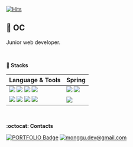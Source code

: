 [![Hits](https://hits.seeyoufarm.com/api/count/incr/badge.svg?url=https%3A%2F%2Fgithub.com%2FOC-s&count_bg=%23F92323&title_bg=%23F92323&icon=smugmug.svg&icon_color=%23E7E7E7&title=hits&edge_flat=false)](https://github.com/OC-s)

  
## 🤣 OC

Junior web developer.



<br>


**:notebook: Stacks**

|Language & Tools|Spring|
|------------|---|
|<img src="https://img.shields.io/badge/Java-007396?style=flat&logo=Java&logoColor=white"/> <img src="https://img.shields.io/badge/HTML-E34F26?style=flat&logo=HTML5&logoColor=white"/> <img src="https://img.shields.io/badge/CSS-1572B6?style=flat&logo=CSS3&logoColor=white"/> <img src="https://img.shields.io/badge/JavaScript-F7DF1E?style=flat&logo=JavaScript&logoColor=white"/>|<img src="https://img.shields.io/badge/Spring-6DB33F?style=flat&logo=Spring&logoColor=white"/> <img src="https://img.shields.io/badge/Spring Boot-6DB33F?style=flat&logo=Spring Boot&logoColor=white"/> 
|<img src="https://img.shields.io/badge/MySQL-4479A1?style=flat&logo=MySQL&logoColor=white"/> <img src="https://img.shields.io/badge/MyBatis-000000?style=flat&logo=MyBatis&logoColor=white"/> <img src="https://img.shields.io/badge/jQuery-0769AD?style=flat&logo=jQuery&logoColor=white"/> <img src="https://img.shields.io/badge/Bootstrap-7952B3?style=flat&logo=Bootstrap&logoColor=white"/>|<img src="https://img.shields.io/badge/Spring Security-6DB33F?style=flat&logo=Spring Security&logoColor=white"/>


<br>

**:octocat: Contacts**

[![PORTFOLIO Badge](https://img.shields.io/badge/PORTFOLIO-E6E6E6?style=flat&logo=Notion&logoColor=black&link=https://www.notion.so)](https://www.notion.so) [![monggu.dev@gmail.com](https://img.shields.io/badge/Gmail-d14836?style=flat-square&logo=Gmail&logoColor=white&link=mailto:dbsgh209@gmail.com)](mailto:dbsgh209@gmail.com)



